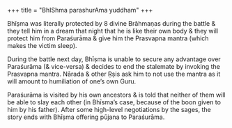 +++
title = "BhIShma parashurAma yuddham"
+++

Bhīṣma was literally protected by 8 divine Brāhmaṇas during the battle & they tell him in a dream that night that he is like their own body & they will protect him from Paraśurāma & give him the Prasvapna mantra (which makes the victim sleep).

During the battle next day, Bhīṣma is unable to secure any advantage over Paraśurāma (& vice-versa) & decides to end the stalemate by invoking the Prasvapna mantra. Nārada & other Ṛṣis ask him to not use the mantra as it will amount to humiliation of one’s own Guru.

Paraśurāma is visited by his own ancestors & is told that neither of them will be able to slay each other (in Bhīsma’s case, because of the boon given to him by his father). After some high-level negotiations by the sages, the story ends with Bhīṣma offering pūjana to Paraśurāma.